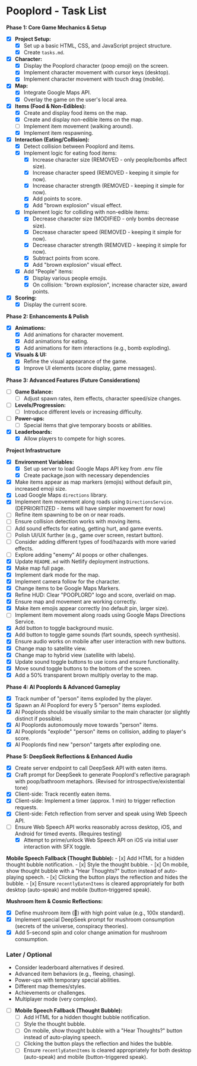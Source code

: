 # Pooplord - Task List

**Phase 1: Core Game Mechanics & Setup**
- [X] **Project Setup:**
    - [X] Set up a basic HTML, CSS, and JavaScript project structure.
    - [X] Create `tasks.md`.
- [X] **Character:**
    - [X] Display the Pooplord character (poop emoji) on the screen.
    - [X] Implement character movement with cursor keys (desktop).
    - [X] Implement character movement with touch drag (mobile).
- [X] **Map:**
    - [X] Integrate Google Maps API.
    - [X] Overlay the game on the user's local area.
- [X] **Items (Food & Non-Edibles):**
    - [X] Create and display food items on the map.
    - [X] Create and display non-edible items on the map.
    - [ ] Implement item movement (walking around).
    - [X] Implement item respawning.
- [X] **Interaction (Eating/Collision):**
    - [X] Detect collision between Pooplord and items.
    - [X] Implement logic for eating food items:
        - [X] Increase character size (REMOVED - only people/bombs affect size).
        - [X] Increase character speed (REMOVED - keeping it simple for now).
        - [X] Increase character strength (REMOVED - keeping it simple for now).
        - [X] Add points to score.
        - [X] Add "brown explosion" visual effect.
    - [X] Implement logic for colliding with non-edible items:
        - [X] Decrease character size (MODIFIED - only bombs decrease size).
        - [X] Decrease character speed (REMOVED - keeping it simple for now).
        - [X] Decrease character strength (REMOVED - keeping it simple for now).
        - [X] Subtract points from score.
        - [X] Add "brown explosion" visual effect.
    - [X] Add "People" items:
        - [X] Display various people emojis.
        - [X] On collision: "brown explosion", increase character size, award points.
- [X] **Scoring:**
    - [X] Display the current score.

**Phase 2: Enhancements & Polish**
- [X] **Animations:**
    - [X] Add animations for character movement.
    - [X] Add animations for eating.
    - [X] Add animations for item interactions (e.g., bomb exploding).
- [X] **Visuals & UI:**
    - [X] Refine the visual appearance of the game.
    - [X] Improve UI elements (score display, game messages).

**Phase 3: Advanced Features (Future Considerations)**
- [ ] **Game Balance:**
    - [ ] Adjust spawn rates, item effects, character speed/size changes.
- [ ] **Levels/Progression:**
    - [ ] Introduce different levels or increasing difficulty.
- [ ] **Power-ups:**
    - [ ] Special items that give temporary boosts or abilities.
- [X] **Leaderboards:**
    - [X] Allow players to compete for high scores.

**Project Infrastructure**
- [X] **Environment Variables:**
    - [X] Set up server to load Google Maps API key from .env file
    - [X] Create package.json with necessary dependencies
- [x] Make items appear as map markers (emojis) without default pin, increased emoji size.
- [x] Load Google Maps `directions` library.
- [x] Implement item movement along roads using `DirectionsService`. (DEPRIORITIZED - items will have simpler movement for now)
- [ ] Refine item spawning to be on or near roads.
- [ ] Ensure collision detection works with moving items.
- [ ] Add sound effects for eating, getting hurt, and game events.
- [ ] Polish UI/UX further (e.g., game over screen, restart button).
- [ ] Consider adding different types of food/hazards with more varied effects.
- [ ] Explore adding "enemy" AI poops or other challenges.
- [x] Update `README.md` with Netlify deployment instructions.
- [x] Make map full page.
- [x] Implement dark mode for the map.
- [x] Implement camera follow for the character.
- [x] Change items to be Google Maps Markers.
- [x] Refine HUD: Clear "POOPLORD" logo and score, overlaid on map.
- [x] Ensure map and movement are working correctly.
- [x] Make item emojis appear correctly (no default pin, larger size).
- [ ] Implement item movement along roads using Google Maps Directions Service.
- [x] Add button to toggle background music.
- [x] Add button to toggle game sounds (fart sounds, speech synthesis).
- [x] Ensure audio works on mobile after user interaction with new buttons.
- [x] Change map to satellite view.
- [x] Change map to hybrid view (satellite with labels).
- [x] Update sound toggle buttons to use icons and ensure functionality.
- [x] Move sound toggle buttons to the bottom of the screen.
- [x] Add a 50% transparent brown multiply overlay to the map.

**Phase 4: AI Pooplords & Advanced Gameplay**
- [x] Track number of "person" items exploded by the player.
- [x] Spawn an AI Pooplord for every 5 "person" items exploded.
- [x] AI Pooplords should be visually similar to the main character (or slightly distinct if possible).
- [x] AI Pooplords autonomously move towards "person" items.
- [x] AI Pooplords "explode" "person" items on collision, adding to player's score.
- [x] AI Pooplords find new "person" targets after exploding one.

**Phase 5: DeepSeek Reflections & Enhanced Audio**
- [x] Create server endpoint to call DeepSeek API with eaten items.
- [x] Craft prompt for DeepSeek to generate Pooplord's reflective paragraph with poop/bathroom metaphors. (Revised for introspective/existential tone)
- [x] Client-side: Track recently eaten items.
- [x] Client-side: Implement a timer (approx. 1 min) to trigger reflection requests.
- [x] Client-side: Fetch reflection from server and speak using Web Speech API.
- [ ] Ensure Web Speech API works reasonably across desktop, iOS, and Android for timed events. (Requires testing)
  - [x] Attempt to prime/unlock Web Speech API on iOS via initial user interaction with SFX toggle.

**Mobile Speech Fallback (Thought Bubble):**
    - [x] Add HTML for a hidden thought bubble notification.
    - [x] Style the thought bubble.
    - [x] On mobile, show thought bubble with a "Hear Thoughts?" button instead of auto-playing speech.
    - [x] Clicking the button plays the reflection and hides the bubble.
    - [x] Ensure `recentlyEatenItems` is cleared appropriately for both desktop (auto-speak) and mobile (button-triggered speak).

**Mushroom Item & Cosmic Reflections:**
- [x] Define mushroom item (🍄) with high point value (e.g., 100x standard).
- [x] Implement special DeepSeek prompt for mushroom consumption (secrets of the universe, conspiracy theories).
- [x] Add 5-second spin and color change animation for mushroom consumption.

### Later / Optional
*   Consider leaderboard alternatives if desired.
*   Advanced item behaviors (e.g., fleeing, chasing).
*   Power-ups with temporary special abilities.
*   Different map themes/styles.
*   Achievements or challenges.
*   Multiplayer mode (very complex).
- [ ] **Mobile Speech Fallback (Thought Bubble):**
    - [ ] Add HTML for a hidden thought bubble notification.
    - [ ] Style the thought bubble.
    - [ ] On mobile, show thought bubble with a "Hear Thoughts?" button instead of auto-playing speech.
    - [ ] Clicking the button plays the reflection and hides the bubble.
    - [ ] Ensure `recentlyEatenItems` is cleared appropriately for both desktop (auto-speak) and mobile (button-triggered speak). 